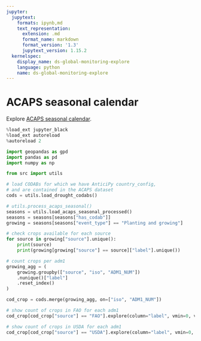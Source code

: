 ```yaml
---
jupyter:
  jupytext:
    formats: ipynb,md
    text_representation:
      extension: .md
      format_name: markdown
      format_version: '1.3'
      jupytext_version: 1.15.2
  kernelspec:
    display_name: ds-global-monitoring-explore
    language: python
    name: ds-global-monitoring-explore
---
```


# ACAPS seasonal calendar

Explore [ACAPS seasonal calendar](https://data.humdata.org/dataset/acaps-seasonal-events-calendar-dataset).

```python
%load_ext jupyter_black
%load_ext autoreload
%autoreload 2
```

```python
import geopandas as gpd
import pandas as pd
import numpy as np

from src import utils
```

```python
# load CODABs for which we have AnticiPy country_config,
# and are contained in the ACAPS dataset
cods = utils.load_drought_codabs()
```

```python
# utils.process_acaps_seasonal()
seasons = utils.load_acaps_seasonal_processed()
seasons = seasons[seasons["has_codab"]]
growing = seasons[seasons["event_type"] == "Planting and growing"]
```

```python
# check crops available for each source
for source in growing["source"].unique():
    print(source)
    print(growing[growing["source"] == source]["label"].unique())
```

```python
# count crops per adm1
growing_agg = (
    growing.groupby(["source", "iso", "ADM1_NUM"])
    .nunique()["label"]
    .reset_index()
)
```

```python
cod_crop = cods.merge(growing_agg, on=["iso", "ADM1_NUM"])
```

```python
# show count of crops in FAO for each adm1
cod_crop[cod_crop["source"] == "FAO"].explore(column="label", vmin=0, vmax=7)
```

```python
# show count of crops in USDA for each adm1
cod_crop[cod_crop["source"] == "USDA"].explore(column="label", vmin=0, vmax=7)
```

```python

```

